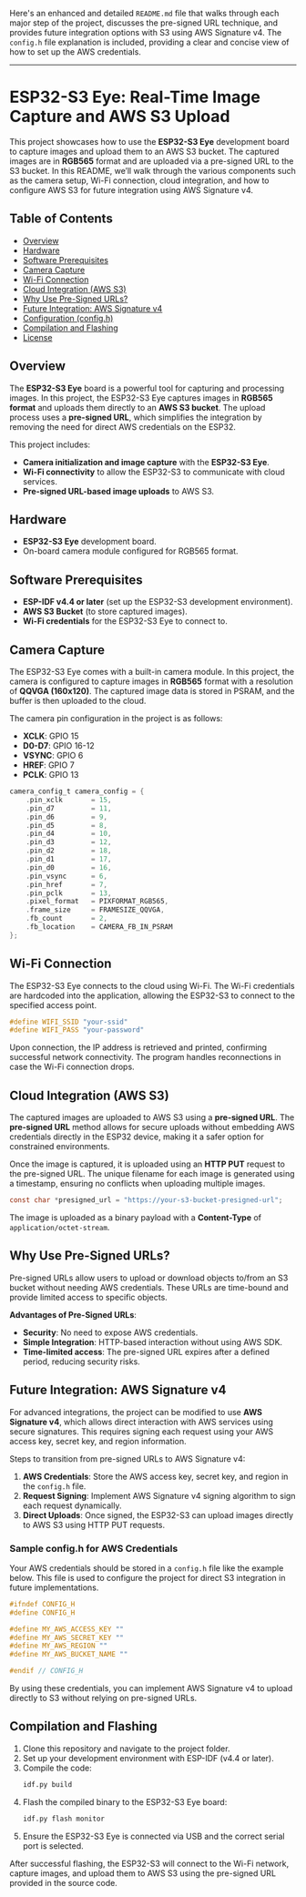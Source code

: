 Here's an enhanced and detailed `README.md` file that walks through each major step of the project, discusses the pre-signed URL technique, and provides future integration options with S3 using AWS Signature v4. The `config.h` file explanation is included, providing a clear and concise view of how to set up the AWS credentials.

---

# ESP32-S3 Eye: Real-Time Image Capture and AWS S3 Upload

This project showcases how to use the **ESP32-S3 Eye** development board to capture images and upload them to an AWS S3 bucket. The captured images are in **RGB565** format and are uploaded via a pre-signed URL to the S3 bucket. In this README, we’ll walk through the various components such as the camera setup, Wi-Fi connection, cloud integration, and how to configure AWS S3 for future integration using AWS Signature v4.

## Table of Contents

- [Overview](#overview)
- [Hardware](#hardware)
- [Software Prerequisites](#software-prerequisites)
- [Camera Capture](#camera-capture)
- [Wi-Fi Connection](#wi-fi-connection)
- [Cloud Integration (AWS S3)](#cloud-integration-aws-s3)
- [Why Use Pre-Signed URLs?](#why-use-pre-signed-urls)
- [Future Integration: AWS Signature v4](#future-integration-aws-signature-v4)
- [Configuration (config.h)](#configuration-configh)
- [Compilation and Flashing](#compilation-and-flashing)
- [License](#license)

## Overview

The **ESP32-S3 Eye** board is a powerful tool for capturing and processing images. In this project, the ESP32-S3 Eye captures images in **RGB565 format** and uploads them directly to an **AWS S3 bucket**. The upload process uses a **pre-signed URL**, which simplifies the integration by removing the need for direct AWS credentials on the ESP32.

This project includes:
- **Camera initialization and image capture** with the **ESP32-S3 Eye**.
- **Wi-Fi connectivity** to allow the ESP32-S3 to communicate with cloud services.
- **Pre-signed URL-based image uploads** to AWS S3.

## Hardware

- **ESP32-S3 Eye** development board.
- On-board camera module configured for RGB565 format.

## Software Prerequisites

- **ESP-IDF v4.4 or later** (set up the ESP32-S3 development environment).
- **AWS S3 Bucket** (to store captured images).
- **Wi-Fi credentials** for the ESP32-S3 Eye to connect to.

## Camera Capture

The ESP32-S3 Eye comes with a built-in camera module. In this project, the camera is configured to capture images in **RGB565** format with a resolution of **QQVGA (160x120)**. The captured image data is stored in PSRAM, and the buffer is then uploaded to the cloud.

The camera pin configuration in the project is as follows:
- **XCLK**: GPIO 15
- **D0-D7**: GPIO 16-12
- **VSYNC**: GPIO 6
- **HREF**: GPIO 7
- **PCLK**: GPIO 13

```c
camera_config_t camera_config = {
    .pin_xclk       = 15,
    .pin_d7         = 11,
    .pin_d6         = 9,
    .pin_d5         = 8,
    .pin_d4         = 10,
    .pin_d3         = 12,
    .pin_d2         = 18,
    .pin_d1         = 17,
    .pin_d0         = 16,
    .pin_vsync      = 6,
    .pin_href       = 7,
    .pin_pclk       = 13,
    .pixel_format   = PIXFORMAT_RGB565,
    .frame_size     = FRAMESIZE_QQVGA,
    .fb_count       = 2,
    .fb_location    = CAMERA_FB_IN_PSRAM
};
```

## Wi-Fi Connection

The ESP32-S3 Eye connects to the cloud using Wi-Fi. The Wi-Fi credentials are hardcoded into the application, allowing the ESP32-S3 to connect to the specified access point.

```c
#define WIFI_SSID "your-ssid"
#define WIFI_PASS "your-password"
```

Upon connection, the IP address is retrieved and printed, confirming successful network connectivity. The program handles reconnections in case the Wi-Fi connection drops.

## Cloud Integration (AWS S3)

The captured images are uploaded to AWS S3 using a **pre-signed URL**. The **pre-signed URL** method allows for secure uploads without embedding AWS credentials directly in the ESP32 device, making it a safer option for constrained environments.

Once the image is captured, it is uploaded using an **HTTP PUT** request to the pre-signed URL. The unique filename for each image is generated using a timestamp, ensuring no conflicts when uploading multiple images.

```c
const char *presigned_url = "https://your-s3-bucket-presigned-url";
```

The image is uploaded as a binary payload with a **Content-Type** of `application/octet-stream`.

## Why Use Pre-Signed URLs?

Pre-signed URLs allow users to upload or download objects to/from an S3 bucket without needing AWS credentials. These URLs are time-bound and provide limited access to specific objects.

**Advantages of Pre-Signed URLs**:
- **Security**: No need to expose AWS credentials.
- **Simple Integration**: HTTP-based interaction without using AWS SDK.
- **Time-limited access**: The pre-signed URL expires after a defined period, reducing security risks.

## Future Integration: AWS Signature v4

For advanced integrations, the project can be modified to use **AWS Signature v4**, which allows direct interaction with AWS services using secure signatures. This requires signing each request using your AWS access key, secret key, and region information.

Steps to transition from pre-signed URLs to AWS Signature v4:
1. **AWS Credentials**: Store the AWS access key, secret key, and region in the `config.h` file.
2. **Request Signing**: Implement AWS Signature v4 signing algorithm to sign each request dynamically.
3. **Direct Uploads**: Once signed, the ESP32-S3 can upload images directly to AWS S3 using HTTP PUT requests.

### Sample config.h for AWS Credentials

Your AWS credentials should be stored in a `config.h` file like the example below. This file is used to configure the project for direct S3 integration in future implementations.

```c
#ifndef CONFIG_H
#define CONFIG_H

#define MY_AWS_ACCESS_KEY ""
#define MY_AWS_SECRET_KEY ""
#define MY_AWS_REGION ""
#define MY_AWS_BUCKET_NAME ""

#endif // CONFIG_H
```

By using these credentials, you can implement AWS Signature v4 to upload directly to S3 without relying on pre-signed URLs.

## Compilation and Flashing

1. Clone this repository and navigate to the project folder.
2. Set up your development environment with ESP-IDF (v4.4 or later).
3. Compile the code:
   ```bash
   idf.py build
   ```
4. Flash the compiled binary to the ESP32-S3 Eye board:
   ```bash
   idf.py flash monitor
   ```
5. Ensure the ESP32-S3 Eye is connected via USB and the correct serial port is selected.

After successful flashing, the ESP32-S3 will connect to the Wi-Fi network, capture images, and upload them to AWS S3 using the pre-signed URL provided in the source code.

